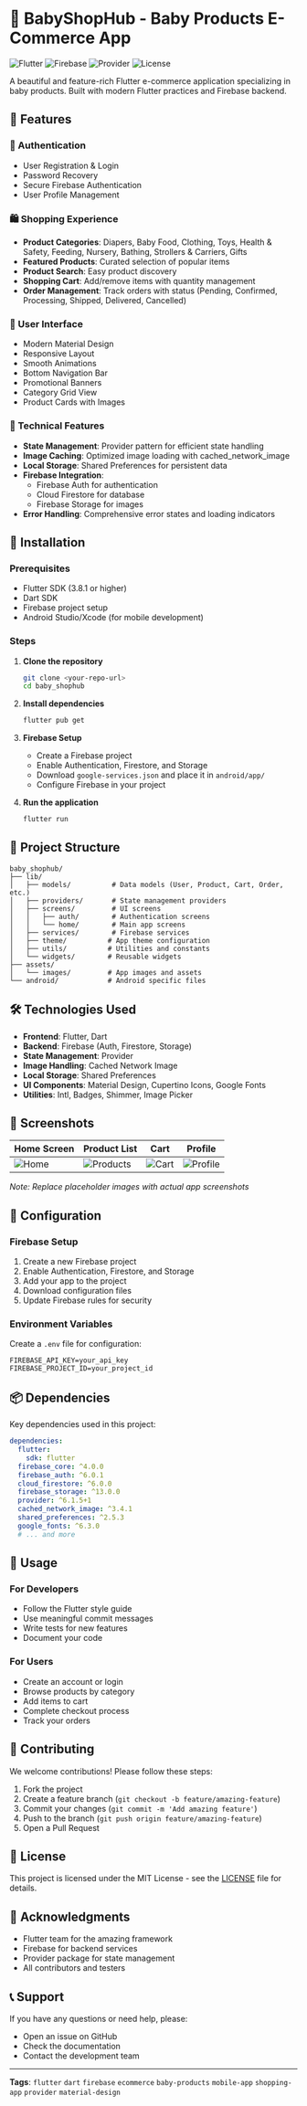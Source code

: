 # 🛒 BabyShopHub - Baby Products E-Commerce App

![Flutter](https://img.shields.io/badge/Flutter-3.8.1-blue?logo=flutter)
![Firebase](https://img.shields.io/badge/Firebase-FFCA28?logo=firebase&logoColor=black)
![Provider](https://img.shields.io/badge/State%20Management-Provider-green)
![License](https://img.shields.io/badge/License-MIT-green)

A beautiful and feature-rich Flutter e-commerce application specializing in baby products. Built with modern Flutter practices and Firebase backend.

## 📱 Features

### 🔐 Authentication
- User Registration & Login
- Password Recovery
- Secure Firebase Authentication
- User Profile Management

### 🛍️ Shopping Experience
- **Product Categories**: Diapers, Baby Food, Clothing, Toys, Health & Safety, Feeding, Nursery, Bathing, Strollers & Carriers, Gifts
- **Featured Products**: Curated selection of popular items
- **Product Search**: Easy product discovery
- **Shopping Cart**: Add/remove items with quantity management
- **Order Management**: Track orders with status (Pending, Confirmed, Processing, Shipped, Delivered, Cancelled)

### 🎨 User Interface
- Modern Material Design
- Responsive Layout
- Smooth Animations
- Bottom Navigation Bar
- Promotional Banners
- Category Grid View
- Product Cards with Images

### 🔧 Technical Features
- **State Management**: Provider pattern for efficient state handling
- **Image Caching**: Optimized image loading with cached_network_image
- **Local Storage**: Shared Preferences for persistent data
- **Firebase Integration**: 
  - Firebase Auth for authentication
  - Cloud Firestore for database
  - Firebase Storage for images
- **Error Handling**: Comprehensive error states and loading indicators

## 🚀 Installation

### Prerequisites
- Flutter SDK (3.8.1 or higher)
- Dart SDK
- Firebase project setup
- Android Studio/Xcode (for mobile development)

### Steps
1. **Clone the repository**
   ```bash
   git clone <your-repo-url>
   cd baby_shophub
   ```

2. **Install dependencies**
   ```bash
   flutter pub get
   ```

3. **Firebase Setup**
   - Create a Firebase project
   - Enable Authentication, Firestore, and Storage
   - Download `google-services.json` and place it in `android/app/`
   - Configure Firebase in your project

4. **Run the application**
   ```bash
   flutter run
   ```

## 📁 Project Structure

```
baby_shophub/
├── lib/
│   ├── models/          # Data models (User, Product, Cart, Order, etc.)
│   ├── providers/       # State management providers
│   ├── screens/         # UI screens
│   │   ├── auth/        # Authentication screens
│   │   └── home/        # Main app screens
│   ├── services/        # Firebase services
│   ├── theme/          # App theme configuration
│   ├── utils/          # Utilities and constants
│   └── widgets/        # Reusable widgets
├── assets/
│   └── images/         # App images and assets
└── android/            # Android specific files
```

## 🛠️ Technologies Used

- **Frontend**: Flutter, Dart
- **Backend**: Firebase (Auth, Firestore, Storage)
- **State Management**: Provider
- **Image Handling**: Cached Network Image
- **Local Storage**: Shared Preferences
- **UI Components**: Material Design, Cupertino Icons, Google Fonts
- **Utilities**: Intl, Badges, Shimmer, Image Picker

## 📸 Screenshots

| Home Screen | Product List | Cart | Profile |
|-------------|-------------|------|---------|
| ![Home](assets/images/omen.jpg) | ![Products](assets/images/omen.jpg) | ![Cart](assets/images/omen.jpg) | ![Profile](assets/images/omen.jpg) |

*Note: Replace placeholder images with actual app screenshots*

## 🔧 Configuration

### Firebase Setup
1. Create a new Firebase project
2. Enable Authentication, Firestore, and Storage
3. Add your app to the project
4. Download configuration files
5. Update Firebase rules for security

### Environment Variables
Create a `.env` file for configuration:
```
FIREBASE_API_KEY=your_api_key
FIREBASE_PROJECT_ID=your_project_id
```

## 📦 Dependencies

Key dependencies used in this project:

```yaml
dependencies:
  flutter:
    sdk: flutter
  firebase_core: ^4.0.0
  firebase_auth: ^6.0.1
  cloud_firestore: ^6.0.0
  firebase_storage: ^13.0.0
  provider: ^6.1.5+1
  cached_network_image: ^3.4.1
  shared_preferences: ^2.5.3
  google_fonts: ^6.3.0
  # ... and more
```

## 🎯 Usage

### For Developers
- Follow the Flutter style guide
- Use meaningful commit messages
- Write tests for new features
- Document your code

### For Users
- Create an account or login
- Browse products by category
- Add items to cart
- Complete checkout process
- Track your orders

## 🤝 Contributing

We welcome contributions! Please follow these steps:

1. Fork the project
2. Create a feature branch (`git checkout -b feature/amazing-feature`)
3. Commit your changes (`git commit -m 'Add amazing feature'`)
4. Push to the branch (`git push origin feature/amazing-feature`)
5. Open a Pull Request

## 📝 License

This project is licensed under the MIT License - see the [LICENSE](LICENSE) file for details.

## 🙏 Acknowledgments

- Flutter team for the amazing framework
- Firebase for backend services
- Provider package for state management
- All contributors and testers

## 📞 Support

If you have any questions or need help, please:
- Open an issue on GitHub
- Check the documentation
- Contact the development team

---

**Tags**: `flutter` `dart` `firebase` `ecommerce` `baby-products` `mobile-app` `shopping-app` `provider` `material-design`

